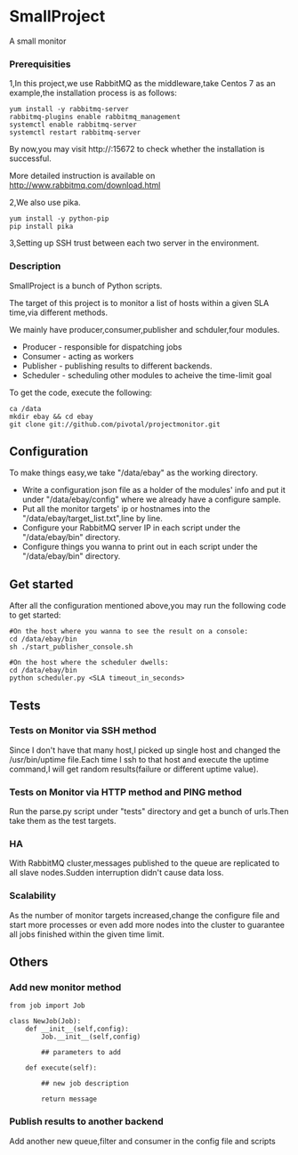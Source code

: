 # SmallProject

A small monitor

### Prerequisities

1,In this project,we use RabbitMQ as the middleware,take Centos 7 as an example,the installation process is as follows:

```
yum install -y rabbitmq-server
rabbitmq-plugins enable rabbitmq_management
systemctl enable rabbitmq-server
systemctl restart rabbitmq-server
```
By now,you may visit http://<host-ip>:15672 to check whether the installation is successful.

More detailed instruction is available on http://www.rabbitmq.com/download.html

2,We also use pika.

```
yum install -y python-pip
pip install pika
```
3,Setting up SSH trust between each two server in the environment.

### Description

SmallProject is a bunch of Python scripts.

The target of this project is to monitor a list of hosts within a given SLA time,via different methods.

We mainly have producer,consumer,publisher and schduler,four modules.

* Producer - responsible for dispatching jobs
* Consumer - acting as workers
* Publisher - publishing results to different backends.
* Scheduler - scheduling other modules to acheive the time-limit goal

To get the code, execute the following:

```
ca /data
mkdir ebay && cd ebay
git clone git://github.com/pivotal/projectmonitor.git
```

## Configuration

To make things easy,we take "/data/ebay" as the working directory.

* Write a configuration json file as a holder of the modules' info and put it under "/data/ebay/config" where we already have a configure sample.
* Put all the monitor targets' ip or hostnames into the "/data/ebay/target_list.txt",line by line.
* Configure your RabbitMQ server IP in each script under the "/data/ebay/bin" directory.
* Configure things you wanna to print out in each script under the "/data/ebay/bin" directory.

## Get started

After all the configuration mentioned above,you may run the following code to get started:

```
#On the host where you wanna to see the result on a console:
cd /data/ebay/bin
sh ./start_publisher_console.sh
```
```
#On the host where the scheduler dwells:
cd /data/ebay/bin
python scheduler.py <SLA timeout_in_seconds>
```

## Tests

### Tests on Monitor via SSH method

Since I don't have that many host,I picked up single host and changed the /usr/bin/uptime file.Each time I ssh to that host and execute the uptime command,I will get random results(failure or different uptime value).

### Tests on Monitor via HTTP method and PING method

Run the parse.py script under "tests" directory and get a bunch of urls.Then take them as the test targets.

### HA

With RabbitMQ cluster,messages published to the queue are replicated to all slave nodes.Sudden interruption didn't cause data loss.

### Scalability

As the number of monitor targets increased,change the configure file and start more processes or even add more nodes into the cluster to guarantee all jobs finished within the given time limit.

## Others

### Add new monitor method

```
from job import Job

class NewJob(Job):
    def __init__(self,config):
        Job.__init__(self,config)
        
        ## parameters to add
        
    def execute(self):
        
        ## new job description
        
        return message

```

### Publish results to another backend

Add another new queue,filter and consumer in the config file and scripts
